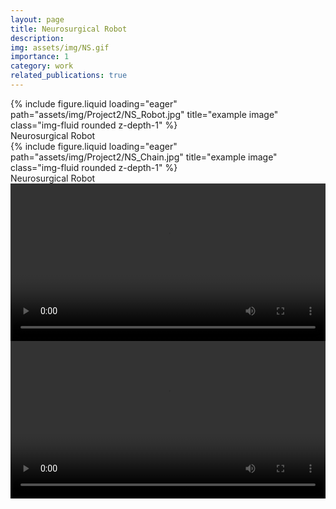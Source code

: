 ```yaml
---
layout: page
title: Neurosurgical Robot
description: 
img: assets/img/NS.gif
importance: 1
category: work
related_publications: true
---
```


<div class="row">
    <div class="col-sm mt-3 mt-md-0">
        {% include figure.liquid loading="eager" path="assets/img/Project2/NS_Robot.jpg" title="example image" class="img-fluid rounded z-depth-1" %}
    </div>
</div>
<div class="caption">
   Neurosurgical Robot
</div>
<div class="row">
    <div class="col-sm mt-3 mt-md-0">
        {% include figure.liquid loading="eager" path="assets/img/Project2/NS_Chain.jpg" title="example image" class="img-fluid rounded z-depth-1" %}
    </div>
</div>
<div class="caption">
   Neurosurgical Robot
</div>


<video width="100%" controls>
  <source src="/assets/video/NS_Navi.mp4" type="video/mp4">
  Your browser does not support the video tag.
</video>


<video width="100%" controls>
  <source src="/assets/video/NS_RenderingProbe.mp4" type="video/mp4">
  Your browser does not support the video tag.
</video>
